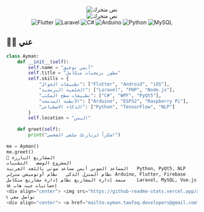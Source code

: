 <!-- رأس الصفحة -->
<div align="center">
  <img src="https://readme-typing-svg.demolab.com?font=Fira+Code&weight=600&size=28&duration=3000&pause=1000&color=2AA889&center=true&vCenter=true&width=500&lines=%F0%9F%91%A8%E2%80%8D%F0%9F%92%BB+%D8%A3%D9%8A%D9%85%D9%86+%D8%AA%D9%88%D9%81%D9%8A%D9%82;%D9%85%D8%B7%D9%88%D8%B1+%D8%AD%D9%84%D9%88%D9%84+%D8%AA%D9%82%D9%86%D9%8A%D8%A9;%D8%AE%D8%A8%D9%8A%D8%B1+%D8%A8%D8%B1%D9%85%D8%AC%D8%A9;%D9%85%D8%B7%D9%88%D8%B1+%D9%85%D8%AA%D8%B9%D8%AF%D8%AF+%D8%A7%D9%84%D9%85%D9%87%D8%A7%D8%B1%D8%A7%D8%AA" alt="نص متحرك" />
</div>

<div align="center">
  <img src="https://readme-typing-svg.demolab.com?font=Fira+Code&pause=1000&color=2AA8F7&width=435&lines=%D9%85%D8%A8%D8%B1%D9%85%D8%AC+%D9%85%D9%86+%D8%A7%D9%84%D9%8A%D9%85%D9%86;%D8%A3%D8%A8%D9%86%D9%8A+%D8%AD%D9%84%D9%88%D9%84%D8%A7%D9%8B+%D8%B0%D9%83%D9%8A%D8%A9;%D8%AD%D9%88%D9%84+%D8%A7%D9%84%D8%A3%D9%81%D9%83%D8%A7%D8%B1+%D8%A5%D9%84%D9%89+%D9%88%D8%A7%D9%82%D8%B9" alt="نص متحرك" />
</div>

<!-- شارات المهارات -->
<div align="center">
  <img src="https://img.shields.io/badge/Flutter-02569B?style=for-the-badge&logo=flutter&logoColor=white&label=%D9%81%D9%84%D8%AA%D8%B1" alt="Flutter" />
  <img src="https://img.shields.io/badge/Laravel-FF2D20?style=for-the-badge&logo=laravel&logoColor=white&label=%D9%84%D8%A7%D8%B1%D8%A7%D9%81%D9%8A%D9%84" alt="Laravel" />
  <img src="https://img.shields.io/badge/C%23-239120?style=for-the-badge&logo=c-sharp&logoColor=white&label=%D8%B3%D9%8A%20%D8%B4%D8%A7%D8%B1%D8%A8" alt="C#" />
  <img src="https://img.shields.io/badge/Arduino-00979D?style=for-the-badge&logo=arduino&logoColor=white&label=%D8%A3%D8%B1%D8%AF%D9%88%D9%8A%D9%86%D9%88" alt="Arduino" />
  <img src="https://img.shields.io/badge/Python-3776AB?style=for-the-badge&logo=python&logoColor=white&label=%D8%A8%D8%A7%D9%8A%D8%AB%D9%88%D9%86" alt="Python" />
  <img src="https://img.shields.io/badge/MySQL-4479A1?style=for-the-badge&logo=mysql&logoColor=white&label=%D9%85%D8%A7%D9%8A%20%D8%A7%D8%B3%20%D9%83%D9%8A%D9%88%20%D8%A7%D9%84" alt="MySQL" />
</div>

<!-- فاصل -->
<img src="https://raw.githubusercontent.com/andreasbm/readme/master/assets/lines/colored.png" alt="divider" width="100%" height="2px"/>

## 🧑‍💻 عني

```python
class Ayman:
    def __init__(self):
        self.name = "أيمن توفيق"
        self.title = "مطور برمجيات متكامل"
        self.skills = {
            "تطبيقات الجوال": ["Flutter", "Android", "iOS"],
            "الخلفية البرمجية": ["Laravel", "PHP", "Node.js"],
            "تطبيقات سطح المكتب": ["C#", "WPF", "PyQt5"],
            "الأنظمة المدمجة": ["Arduino", "ESP32", "Raspberry Pi"],
            "الذكاء الاصطناعي": ["Python", "TensorFlow", "NLP"]
        }
        self.location = "اليمن"
    
    def greet(self):
        print("شكراً لزيارتك ملفي الشخصي!")
        
me = Ayman()
me.greet()
🚀 المشاريع البارزة
المشروع	الوصف	التقنيات
المساعد الصوتي أيمن	مساعد صوتي باللغة العربية	Python, PyQt5, NLP
نظام المنزل الذكي	نظام أوتوميشن منزلي	Arduino, Flutter, Firebase
منصة إدارة المشاريع	نظام إدارة مشاريع متكامل	Laravel, MySQL, Vue.js
📊 إحصائيات جيت هاب
<div align="center"> <img src="https://github-readme-stats.vercel.app/api?username=Eng-Ayman-Twfaq&show_icons=true&theme=radical&locale=ar" alt="إحصائيات GitHub" width="48%" /> <img src="https://github-readme-stats.vercel.app/api/top-langs/?username=Eng-Ayman-Twfaq&layout=compact&theme=radical&locale=ar" alt="أكثر اللغات استخداماً" width="45%" /> </div>
📞 تواصل معي
<div align="center"> <a href="mailto:ayman.tawfaq.developers@gmail.com"> <img src="https://img.shields.io/badge/Gmail-D14836?style=for-the-badge&logo=gmail&logoColor=white&label=%D8%A7%D9%84%D8%A8%D8%B1%D9%8A%D8%AF%20%D8%A7%D9%84%D8%A5%D9%84%D9%83%D8%AA%D8%B1%D9%88%D9%86%D9%8A" alt="Email" /> </a> <a href="https://wa.me/967770883615"> <img src="https://img.shields.io/badge/WhatsApp-25D366?style=for-the-badge&logo=whatsapp&logoColor=white&label=%D8%AA%D9%88%D8%A7%D8%B5%D9%84" alt="WhatsApp" /> </a> <a href="https://github.com/Eng-Ayman-Twfaq"> <img src="https://img.shields.io/badge/GitHub-181717?style=for-the-badge&logo=github&label=%D9%85%D9%84%D9%81%D9%8A%20%D8%A7%D9%84%D8%B4%D8%AE%D8%B5%D9%8A" alt="GitHub" /> </a> </div><div align="center"> <img src="https://komarev.com/ghpvc/?username=Eng-Ayman-Twfaq&label=%D8%B2%D9%88%D8%A7%D8%B1%20%D8%A7%D9%84%D9%85%D9%84%D9%81&color=blueviolet&style=flat-square" alt="عداد الزوار" /> </div> ```
